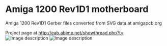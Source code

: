 # Amiga 1200 Rev1D1 motherboard
Amiga 1200 Rev1D1 Gerber files converted from SVG data at amigapcb.org

Project page at http://eab.abime.net/showthread.php?t=
![Image description](https://i.postimg.cc/15TqmrrN/A1200-Rev1-D1-top.png)
![Image description](https://i.postimg.cc/xCJdFWBx/A1200-Rev1-D1-bottom.png)
